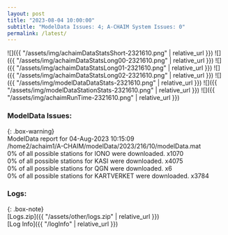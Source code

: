 ```yaml
---
layout: post
title: "2023-08-04 10:00:00"
subtitle: "ModelData Issues: 4; A-CHAIM System Issues: 0"
permalink: /latest/
---
```


![]({{ "/assets/img/achaimDataStatsShort-2321610.png" | relative_url }})
![]({{ "/assets/img/achaimDataStatsLong00-2321610.png" | relative_url }})
![]({{ "/assets/img/achaimDataStatsLong01-2321610.png" | relative_url }})
![]({{ "/assets/img/achaimDataStatsLong02-2321610.png" | relative_url }})
![]({{ "/assets/img/modelDataDataStats-2321610.png" | relative_url }})
![]({{ "/assets/img/modelDataStationStats-2321610.png" | relative_url }})
![]({{ "/assets/img/achaimRunTime-2321610.png" | relative_url }})


### ModelData Issues:  
  
{: .box-warning}  
 ModelData report for 04-Aug-2023 10:15:09   
 /home2/achaim1/A-CHAIM/modelData/2023/216/10/modelData.mat   
 0% of all possible stations for IONO were downloaded. x1070   
 0% of all possible stations for KASI were downloaded. x4075   
 0% of all possible stations for QGN were downloaded. x6   
 0% of all possible stations for KARTVERKET were downloaded. x3784   
  


### Logs:  
  
{: .box-note}  
[Logs.zip]({{ "/assets/other/logs.zip" | relative_url }})  
[Log Info]({{ "/logInfo" | relative_url }})  
